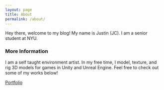 ```yaml
---
layout: page
title: About
permalink: /about/
---
```


Hey there, welcome to my blog! My name is Justin (JC). I am a senior student at NYU. 

### More Information

I am a self taught environment artist. In my free time, I model, texture, and rig 3D models for games in Unity and Unreal Engine. Feel free to check out some of my works below! 

[Portfolio](https://jcgamedesign.com/)

